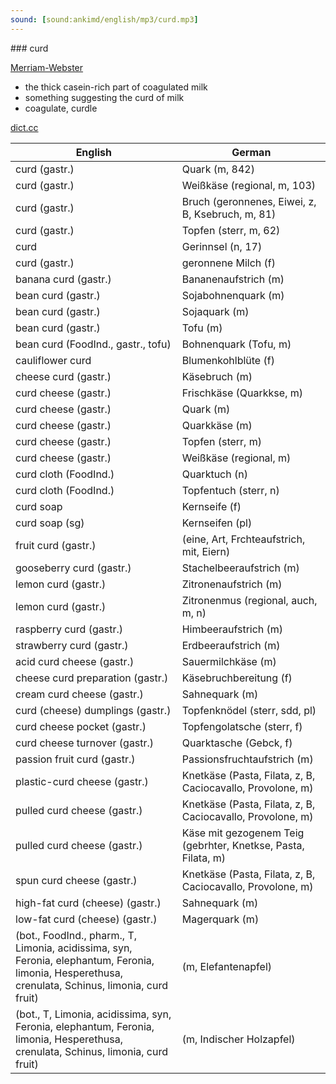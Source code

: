 ```yaml
---
sound: [sound:ankimd/english/mp3/curd.mp3]
---
```


\### curd

[Merriam-Webster](https://www.merriam-webster.com/dictionary/curd)

- the thick casein-rich part of coagulated milk
- something suggesting the curd of milk
- coagulate, curdle

[dict.cc](https://www.dict.cc/curd)

| English        | German       |
| -------------- | ------------ |
| curd (gastr.) | Quark (m, 842) |
| curd (gastr.) | Weißkäse (regional, m, 103) |
| curd (gastr.) | Bruch (geronnenes, Eiwei, z, B, Ksebruch, m, 81) |
| curd (gastr.) | Topfen (sterr, m, 62) |
| curd | Gerinnsel (n, 17) |
| curd (gastr.) | geronnene Milch (f) |
| banana curd (gastr.) | Bananenaufstrich (m) |
| bean curd (gastr.) | Sojabohnenquark (m) |
| bean curd (gastr.) | Sojaquark (m) |
| bean curd (gastr.) | Tofu (m) |
| bean curd (FoodInd., gastr., tofu) | Bohnenquark (Tofu, m) |
| cauliflower curd | Blumenkohlblüte (f) |
| cheese curd (gastr.) | Käsebruch (m) |
| curd cheese (gastr.) | Frischkäse (Quarkkse, m) |
| curd cheese (gastr.) | Quark (m) |
| curd cheese (gastr.) | Quarkkäse (m) |
| curd cheese (gastr.) | Topfen (sterr, m) |
| curd cheese (gastr.) | Weißkäse (regional, m) |
| curd cloth (FoodInd.) | Quarktuch (n) |
| curd cloth (FoodInd.) | Topfentuch (sterr, n) |
| curd soap | Kernseife (f) |
| curd soap (sg) | Kernseifen (pl) |
| fruit curd (gastr.) |  (eine, Art, Frchteaufstrich, mit, Eiern) |
| gooseberry curd (gastr.) | Stachelbeeraufstrich (m) |
| lemon curd (gastr.) | Zitronenaufstrich (m) |
| lemon curd (gastr.) | Zitronenmus (regional, auch, m, n) |
| raspberry curd (gastr.) | Himbeeraufstrich (m) |
| strawberry curd (gastr.) | Erdbeeraufstrich (m) |
| acid curd cheese (gastr.) | Sauermilchkäse (m) |
| cheese curd preparation (gastr.) | Käsebruchbereitung (f) |
| cream curd cheese (gastr.) | Sahnequark (m) |
| curd (cheese) dumplings (gastr.) | Topfenknödel (sterr, sdd, pl) |
| curd cheese pocket (gastr.) | Topfengolatsche (sterr, f) |
| curd cheese turnover (gastr.) | Quarktasche (Gebck, f) |
| passion fruit curd (gastr.) | Passionsfruchtaufstrich (m) |
| plastic-curd cheese (gastr.) | Knetkäse (Pasta, Filata, z, B, Caciocavallo, Provolone, m) |
| pulled curd cheese (gastr.) | Knetkäse (Pasta, Filata, z, B, Caciocavallo, Provolone, m) |
| pulled curd cheese (gastr.) | Käse mit gezogenem Teig (gebrhter, Knetkse, Pasta, Filata, m) |
| spun curd cheese (gastr.) | Knetkäse (Pasta, Filata, z, B, Caciocavallo, Provolone, m) |
| high-fat curd (cheese) (gastr.) | Sahnequark (m) |
| low-fat curd (cheese) (gastr.) | Magerquark (m) |
|  (bot., FoodInd., pharm., T, Limonia, acidissima, syn, Feronia, elephantum, Feronia, limonia, Hesperethusa, crenulata, Schinus, limonia, curd fruit) |  (m, Elefantenapfel) |
|  (bot., T, Limonia, acidissima, syn, Feronia, elephantum, Feronia, limonia, Hesperethusa, crenulata, Schinus, limonia, curd fruit) |  (m, Indischer Holzapfel) |
